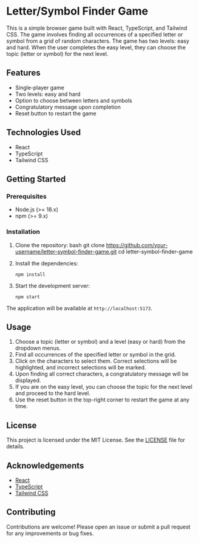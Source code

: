 # Letter/Symbol Finder Game

This is a simple browser game built with React, TypeScript, and Tailwind CSS. The game involves finding all occurrences of a specified letter or symbol from a grid of random characters. The game has two levels: easy and hard. When the user completes the easy level, they can choose the topic (letter or symbol) for the next level.

## Features

- Single-player game
- Two levels: easy and hard
- Option to choose between letters and symbols
- Congratulatory message upon completion
- Reset button to restart the game

## Technologies Used

- React
- TypeScript
- Tailwind CSS

## Getting Started

### Prerequisites

- Node.js (>= 18.x)
- npm (>= 9.x)

### Installation

1.  Clone the repository:
    bash
    git clone https://github.com/your-username/letter-symbol-finder-game.git
    cd letter-symbol-finder-game

2.  Install the dependencies:

        npm install

3.  Start the development server:

        npm start

The application will be available at `http://localhost:5173`.

## Usage

1. Choose a topic (letter or symbol) and a level (easy or hard) from the dropdown menus.
2. Find all occurrences of the specified letter or symbol in the grid.
3. Click on the characters to select them. Correct selections will be highlighted, and incorrect selections will be marked.
4. Upon finding all correct characters, a congratulatory message will be displayed.
5. If you are on the easy level, you can choose the topic for the next level and proceed to the hard level.
6. Use the reset button in the top-right corner to restart the game at any time.

## License

This project is licensed under the MIT License. See the [LICENSE](LICENSE) file for details.

## Acknowledgements

- [React](https://reactjs.org/)
- [TypeScript](https://www.typescriptlang.org/)
- [Tailwind CSS](https://tailwindcss.com/)

## Contributing

Contributions are welcome! Please open an issue or submit a pull request for any improvements or bug fixes.
